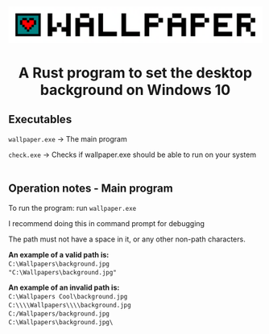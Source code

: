 ![Wallpaper](/resource/logo-medium.png)


# <center>A Rust program to set the desktop background on Windows 10</center>

## Executables

`wallpaper.exe` -> The main program

`check.exe` -> Checks if wallpaper.exe should be able to run on your system<br><br>

## Operation notes - Main program

To run the program: run `wallpaper.exe`

I recommend doing this in command prompt for debugging

The path must not have a space in it, or any other non-path characters. 

**An example of a valid path is:**<br>
`C:\Wallpapers\background.jpg`<br>
`"C:\Wallpapers\background.jpg"`<br>

**An example of an invalid path is:**<br>
`C:\Wallpapers Cool\background.jpg`<br>
`C:\\\\Wallpapers\\\\background.jpg`<br>
`C:/Wallpapers/background.jpg`<br>
`C:\Wallpapers\background.jpg\`<br><br>
